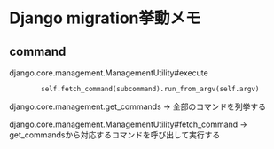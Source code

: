 Django migration挙動メモ
===============================

command
---------------


django.core.management.ManagementUtility#execute


            self.fetch_command(subcommand).run_from_argv(self.argv)


django.core.management.get_commands
-> 全部のコマンドを列挙する

django.core.management.ManagementUtility#fetch_command
-> get_commandsから対応するコマンドを呼び出して実行する

